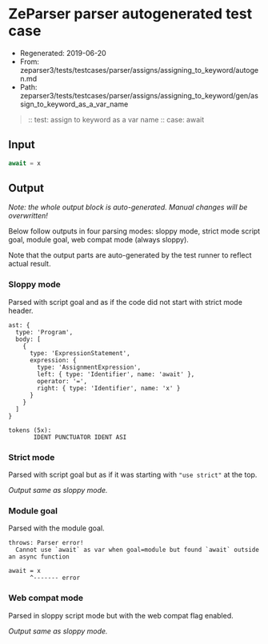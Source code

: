 # ZeParser parser autogenerated test case

- Regenerated: 2019-06-20
- From: zeparser3/tests/testcases/parser/assigns/assigning_to_keyword/autogen.md
- Path: zeparser3/tests/testcases/parser/assigns/assigning_to_keyword/gen/assign_to_keyword_as_a_var_name

> :: test: assign to keyword as a var name
> :: case: await

## Input


`````js
await = x
`````

## Output

_Note: the whole output block is auto-generated. Manual changes will be overwritten!_

Below follow outputs in four parsing modes: sloppy mode, strict mode script goal, module goal, web compat mode (always sloppy).

Note that the output parts are auto-generated by the test runner to reflect actual result.

### Sloppy mode

Parsed with script goal and as if the code did not start with strict mode header.

`````
ast: {
  type: 'Program',
  body: [
    {
      type: 'ExpressionStatement',
      expression: {
        type: 'AssignmentExpression',
        left: { type: 'Identifier', name: 'await' },
        operator: '=',
        right: { type: 'Identifier', name: 'x' }
      }
    }
  ]
}

tokens (5x):
       IDENT PUNCTUATOR IDENT ASI
`````

### Strict mode

Parsed with script goal but as if it was starting with `"use strict"` at the top.

_Output same as sloppy mode._

### Module goal

Parsed with the module goal.

`````
throws: Parser error!
  Cannot use `await` as var when goal=module but found `await` outside an async function

await = x
      ^------- error
`````


### Web compat mode

Parsed in sloppy script mode but with the web compat flag enabled.

_Output same as sloppy mode._
